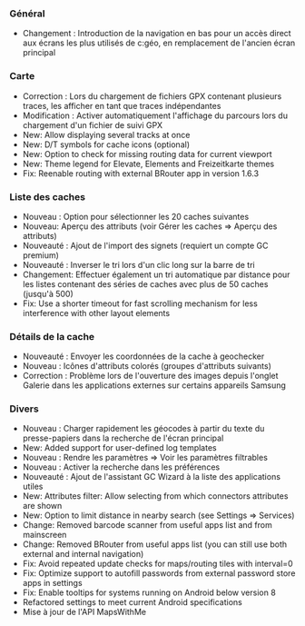 ### Général
- Changement : Introduction de la navigation en bas pour un accès direct aux écrans les plus utilisés de c:géo, en remplacement de l'ancien écran principal

### Carte
- Correction : Lors du chargement de fichiers GPX contenant plusieurs traces, les afficher en tant que traces indépendantes
- Modification : Activer automatiquement l'affichage du parcours lors du chargement d'un fichier de suivi GPX
- New: Allow displaying several tracks at once
- New: D/T symbols for cache icons (optional)
- New: Option to check for missing routing data for current viewport
- New: Theme legend for Elevate, Elements and Freizeitkarte themes
- Fix: Reenable routing with external BRouter app in version 1.6.3

### Liste des caches
- Nouveau : Option pour sélectionner les 20 caches suivantes
- Nouveau: Aperçu des attributs (voir Gérer les caches => Aperçu des attributs)
- Nouveauté : Ajout de l'import des signets (requiert un compte GC premium)
- Nouveauté : Inverser le tri lors d'un clic long sur la barre de tri
- Changement: Effectuer également un tri automatique par distance pour les listes contenant des séries de caches avec plus de 50 caches (jusqu'à 500)
- Fix: Use a shorter timeout for fast scrolling mechanism for less interference with other layout elements

### Détails de la cache
- Nouveauté : Envoyer les coordonnées de la cache à geochecker
- Nouveau : Icônes d'attributs colorés (groupes d'attributs suivants)
- Correction : Problème lors de l'ouverture des images depuis l'onglet Galerie dans les applications externes sur certains appareils Samsung

### Divers
- Nouveau : Charger rapidement les géocodes à partir du texte du presse-papiers dans la recherche de l'écran principal
- New: Added support for user-defined log templates
- Nouveau : Rendre les paramètres => Voir les paramètres filtrables
- Nouveau : Activer la recherche dans les préférences
- Nouveauté : Ajout de l'assistant GC Wizard à la liste des applications utiles
- New: Attributes filter: Allow selecting from which connectors attributes are shown
- New: Option to limit distance in nearby search (see Settings => Services)
- Change: Removed barcode scanner from useful apps list and from mainscreen
- Change: Removed BRouter from useful apps list (you can still use both external and internal navigation)
- Fix: Avoid repeated update checks for maps/routing tiles with interval=0
- Fix: Optimize support to autofill passwords from external password store apps in settings
- Fix: Enable tooltips for systems running on Android below version 8
- Refactored settings to meet current Android specifications
- Mise à jour de l'API MapsWithMe

